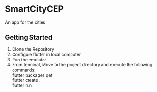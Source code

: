 # SmartCityCEP

An app for the cities

## Getting Started

1. Clone the Repository
2. Configure flutter in local computer
3. Run the emulator
4. From terminal, Move to the project directory and execute the following commands: <br/>
    flutter packages get <br/>
    flutter create . <br/>
    flutter run <br/>
